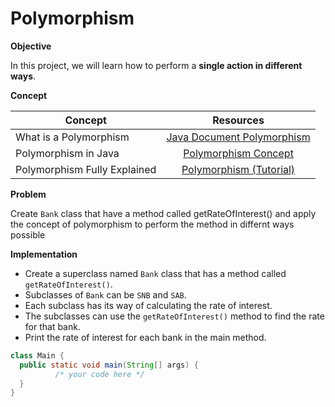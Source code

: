 # Polymorphism


**Objective**

In this project, we will learn how to perform a **single action in different ways**.

**Concept**

| Concept   |      Resources |
|----------|:-------------:  |
|What is a Polymorphism |[Java Document Polymorphism](https://docs.oracle.com/javase/tutorial/java/IandI/polymorphism.html)|
|Polymorphism in Java|[Polymorphism Concept](https://www.youtube.com/watch?v=jg4MpYr1TBc)|
|Polymorphism Fully Explained |[Polymorphism (Tutorial)](https://www.youtube.com/watch?v=jhDUxynEQRI)|


**Problem**

Create `Bank` class that have a method called getRateOfInterest() and apply the concept of polymorphism to perform the method in differnt ways possible

**Implementation**

* Create a superclass named `Bank` class that has a method called `getRateOfInterest()`.
* Subclasses of `Bank` can be `SNB` and `SAB`.
* Each subclass has its way of calculating the rate of interest.
* The subclasses can use the `getRateOfInterest()` method to find the rate for that bank.
* Print the rate of interest for each bank in the main method.

```java
class Main {
  public static void main(String[] args) {
          /* your code here */
  }
}
```
